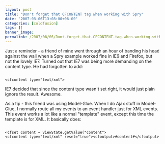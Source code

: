 ```yaml
---
layout: post
title: "Don't forget that CFCONTENT tag when working with Spry"
date: "2007-08-06T13:08:00+06:00"
categories: [coldfusion]
tags: []
banner_image: 
permalink: /2007/08/06/Dont-forget-that-CFCONTENT-tag-when-working-with-Spry
---
```


Just a reminder - a friend of mine went through an hour of banding his head against the wall when a Spry example worked fine in IE6 and Firefox, but not the lovely IE7. Turned out that IE7 was being more demanding on the content type. He had forgotten to add:

<code>
&lt;cfcontent type="text/xml"&gt;
</code>

IE7 decided that since the content type wasn't set right, it would just plain ignore the result. Awesome.

As a tip - this friend was using Model-Glue. When I do Ajax stuff in Model-Glue, I normally route all my events to an event handler just for XML events. This event works a lot like a normal "template" event, except this time the template is for XML. It basically does:

<code>
&lt;cfset content = viewState.getValue("content"&gt;
&lt;cfcontent type="text/xml" reset="true"&gt;&lt;cfoutput&gt;#content#&lt;/cfoutput&gt;
</code>